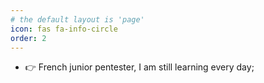 ```yaml
---
# the default layout is 'page'
icon: fas fa-info-circle
order: 2
---
```


- 👉 French junior pentester, I am still learning every day;<br />
